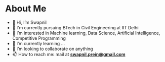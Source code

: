 # About Me

- 👋 Hi, I’m Swapnil
- 🏫 I'm currently pursuing BTech in Civil Engineering at IIT Delhi
- 👀 I’m interested in Machine learning, Data Science, Artificial Intelligence, Competitive Programming
- 🌱 I’m currently learning ...
- 💞️ I’m looking to collaborate on anything
- 📫 How to reach me: mail at **swapnil.prein@gmail.com**

<!---

--->
